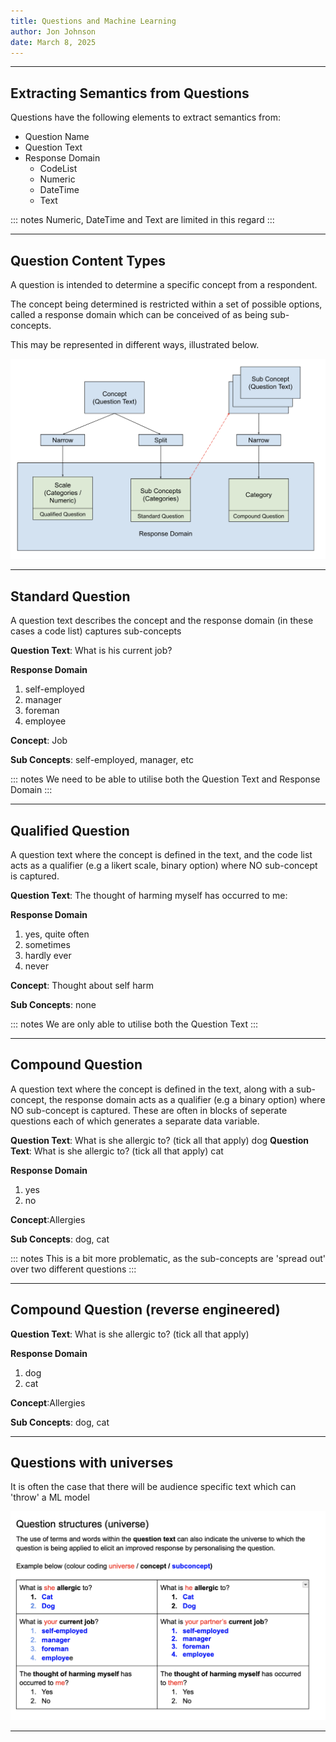 ```yaml
---
title: Questions and Machine Learning
author: Jon Johnson
date: March 8, 2025
---
```


---

## Extracting Semantics from Questions

Questions have the following elements to extract semantics from:

- Question Name
- Question Text
- Response Domain
  - CodeList
  - Numeric
  - DateTime
  - Text 

::: notes
Numeric, DateTime and Text are limited in this regard
:::

---

## Question Content Types

A question is intended to determine a specific concept from a respondent. 

The concept being determined is restricted within a set of possible options, called a response domain which can be conceived of as being sub-concepts. 

This may be represented in different ways, illustrated below.

![](img/question-typology.png)

---

## Standard Question

A question text describes the concept and the response domain (in these cases a code list) captures sub-concepts 

**Question Text**: What is his current job? 

**Response Domain**

1. self-employed 
2. manager 
3. foreman 
4. employee

**Concept**: Job

**Sub Concepts**: self-employed, manager, etc

::: notes
We need to be able to utilise both the Question Text and Response Domain
:::

---

## Qualified Question

A question text where the concept is defined in the text, and the code list acts as a qualifier (e.g  a likert scale, binary option) where NO sub-concept is captured.

**Question Text**: The thought of harming myself has occurred to me: 

**Response Domain**

1. yes, quite often 
2. sometimes 
3. hardly ever 
4. never

**Concept**: Thought about self harm

**Sub Concepts**: none

::: notes
We are only able to utilise both the Question Text
:::

---

## Compound Question

A question text where the concept is defined in the text, along with a sub-concept, the response domain acts as a qualifier (e.g  a binary option) where NO sub-concept is captured. These are often in blocks of seperate questions each of which generates a separate data variable.

**Question Text**: What is she allergic to? (tick all that apply) dog 
**Question Text**: What is she allergic to? (tick all that apply) cat 

**Response Domain**

1. yes
2. no

**Concept**:Allergies

**Sub Concepts**: dog, cat

::: notes
This is a bit more problematic, as the sub-concepts are 'spread out' over two different questions
:::

---

## Compound Question (reverse engineered)

**Question Text**: What is she allergic to? (tick all that apply) 

**Response Domain**

1. dog
2. cat

**Concept**:Allergies

**Sub Concepts**: dog, cat

---

## Questions with universes

It is often the case that there will be audience specific text which can 'throw' a ML model

![](img/question-universe.png)

---

